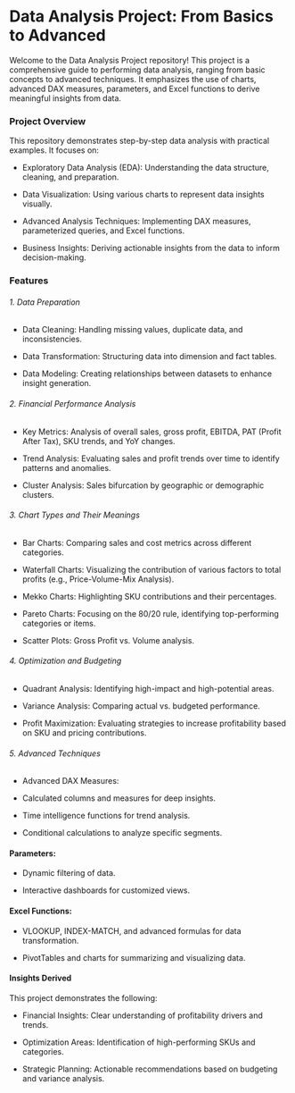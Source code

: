 # Data Analysis Project: From Basics to Advanced

Welcome to the Data Analysis Project repository! This project is a comprehensive guide to performing data analysis, ranging from basic concepts to advanced techniques. It emphasizes the use of charts, advanced DAX measures, parameters, and Excel functions to derive meaningful insights from data.

### Project Overview

This repository demonstrates step-by-step data analysis with practical examples. It focuses on:

* Exploratory Data Analysis (EDA): Understanding the data structure, cleaning, and preparation.

* Data Visualization: Using various charts to represent data insights visually.

* Advanced Analysis Techniques: Implementing DAX measures, parameterized queries, and Excel functions.

* Business Insights: Deriving actionable insights from the data to inform decision-making.

### Features

###### 1. Data Preparation

 * Data Cleaning: Handling missing values, duplicate data, and inconsistencies.

 * Data Transformation: Structuring data into dimension and fact tables.

 * Data Modeling: Creating relationships between datasets to enhance insight generation.

###### 2. Financial Performance Analysis

 * Key Metrics: Analysis of overall sales, gross profit, EBITDA, PAT (Profit After Tax), SKU trends, and YoY changes.

 * Trend Analysis: Evaluating sales and profit trends over time to identify patterns and anomalies.

 * Cluster Analysis: Sales bifurcation by geographic or demographic clusters.

###### 3. Chart Types and Their Meanings

 * Bar Charts: Comparing sales and cost metrics across different categories.

 * Waterfall Charts: Visualizing the contribution of various factors to total profits (e.g., Price-Volume-Mix Analysis).

 * Mekko Charts: Highlighting SKU contributions and their percentages.

 * Pareto Charts: Focusing on the 80/20 rule, identifying top-performing categories or items.

 * Scatter Plots: Gross Profit vs. Volume analysis.

###### 4. Optimization and Budgeting

 * Quadrant Analysis: Identifying high-impact and high-potential areas.

 * Variance Analysis: Comparing actual vs. budgeted performance.

 * Profit Maximization: Evaluating strategies to increase profitability based on SKU and pricing contributions.

###### 5. Advanced Techniques

 * Advanced DAX Measures:

 * Calculated columns and measures for deep insights.

 * Time intelligence functions for trend analysis.

 * Conditional calculations to analyze specific segments.

#### Parameters:

* Dynamic filtering of data.

* Interactive dashboards for customized views.

#### Excel Functions:

 * VLOOKUP, INDEX-MATCH, and advanced formulas for data transformation.

 * PivotTables and charts for summarizing and visualizing data.

#### Insights Derived

This project demonstrates the following:

 * Financial Insights: Clear understanding of profitability drivers and trends.

 * Optimization Areas: Identification of high-performing SKUs and categories.

 * Strategic Planning: Actionable recommendations based on budgeting and variance analysis.
